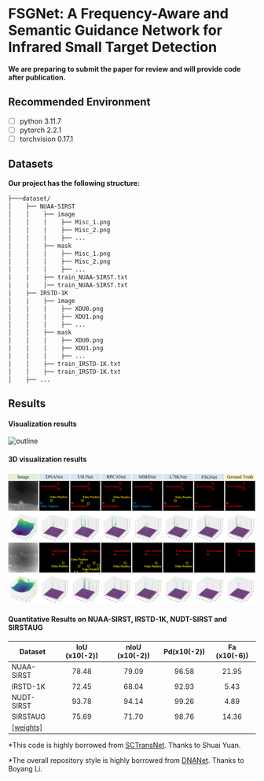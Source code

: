 # FSGNet: A Frequency-Aware and Semantic Guidance Network for Infrared Small Target Detection

**We are preparing to submit the paper for review and will provide code after publication.**

## Recommended Environment
 - [ ] python  3.11.7
 - [ ] pytorch 2.2.1
 - [ ] torchvision 0.17.1

## Datasets
**Our project has the following structure:**
  ```
  ├───dataset/
  │    ├── NUAA-SIRST
  │    │    ├── image
  │    │    │    ├── Misc_1.png
  │    │    │    ├── Misc_2.png
  │    │    │    ├── ...
  │    │    ├── mask
  │    │    │    ├── Misc_1.png
  │    │    │    ├── Misc_2.png
  │    │    │    ├── ...
  │    │    ├── train_NUAA-SIRST.txt
  │    │    │── train_NUAA-SIRST.txt
  │    ├── IRSTD-1K
  │    │    ├── image
  │    │    │    ├── XDU0.png
  │    │    │    ├── XDU1.png
  │    │    │    ├── ...
  │    │    ├── mask
  │    │    │    ├── XDU0.png
  │    │    │    ├── XDU1.png
  │    │    │    ├── ...
  │    │    ├── train_IRSTD-1K.txt
  │    │    ├── train_IRSTD-1K.txt
  │    ├── ...  
  ```
<be>

## Results
#### Visualization results
![outline](Fig/visual.png)
#### 3D visualization results
![outline](Fig/3D.png)

#### Quantitative Results on NUAA-SIRST, IRSTD-1K, NUDT-SIRST and SIRSTAUG

| Dataset         | IoU (x10(-2)) | nIoU (x10(-2)) | Pd(x10(-2))| Fa (x10(-6))|
| ------------- |:-------------:|:-------------:|:-----:|:-----:|
| NUAA-SIRST    | 78.48  | 79.09  |  96.58 | 21.95 |
| IRSTD-1K      | 72.45  | 68.04  |  92.93 | 5.43 |
| NUDT-SIRST    | 93.78  | 94.14  |  99.26 | 4.89  |
| SIRSTAUG      | 75.69  | 71.70  |  98.76 | 14.36  |
| [[weights]](https://drive.google.com/file/d/136sW5ahXOFkKKF4i3e3Nc3Vm3N_3OWjv/view?usp=sharing)|

*This code is highly borrowed from [SCTransNet](https://github.com/xdFai/SCTransNet). Thanks to Shuai Yuan.

*The overall repository style is highly borrowed from [DNANet](https://github.com/YeRen123455/Infrared-Small-Target-Detection). Thanks to Boyang Li.








